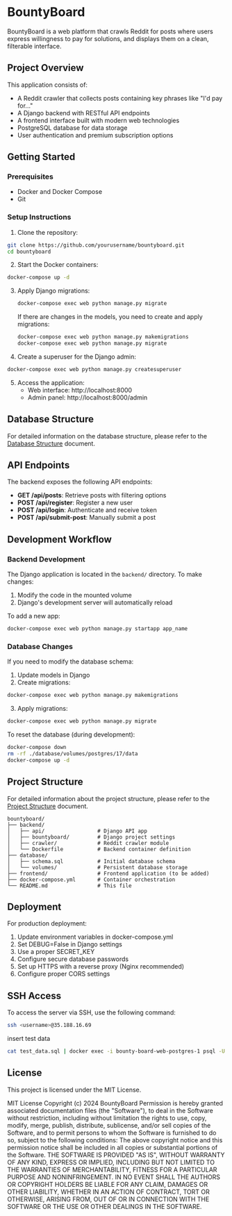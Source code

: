 # BountyBoard

BountyBoard is a web platform that crawls Reddit for posts where users express willingness to pay for solutions, and displays them on a clean, filterable interface.

## Project Overview

This application consists of:
- A Reddit crawler that collects posts containing key phrases like "I'd pay for..."
- A Django backend with RESTful API endpoints
- A frontend interface built with modern web technologies
- PostgreSQL database for data storage
- User authentication and premium subscription options

## Getting Started

### Prerequisites

- Docker and Docker Compose
- Git

### Setup Instructions

1. Clone the repository:
```bash
git clone https://github.com/yourusername/bountyboard.git
cd bountyboard
```

2. Start the Docker containers:
```bash
docker-compose up -d
```

3. Apply Django migrations:
    ```bash
    docker-compose exec web python manage.py migrate
    ```

    If there are changes in the models, you need to create and apply migrations:
    ```bash
    docker-compose exec web python manage.py makemigrations
    docker-compose exec web python manage.py migrate
    ```

4. Create a superuser for the Django admin:
```bash
docker-compose exec web python manage.py createsuperuser
```

5. Access the application:
    - Web interface: http://localhost:8000
    - Admin panel: http://localhost:8000/admin

## Database Structure

For detailed information on the database structure, please refer to the [Database Structure](DATABASE_STRUCTURE.md) document.

## API Endpoints

The backend exposes the following API endpoints:

- **GET /api/posts**: Retrieve posts with filtering options
- **POST /api/register**: Register a new user
- **POST /api/login**: Authenticate and receive token
- **POST /api/submit-post**: Manually submit a post

## Development Workflow

### Backend Development

The Django application is located in the `backend/` directory. To make changes:

1. Modify the code in the mounted volume
2. Django's development server will automatically reload

To add a new app:
```bash
docker-compose exec web python manage.py startapp app_name
```

### Database Changes

If you need to modify the database schema:

1. Update models in Django
2. Create migrations:
```bash
docker-compose exec web python manage.py makemigrations
```
3. Apply migrations:
```bash
docker-compose exec web python manage.py migrate
```

To reset the database (during development):
```bash
docker-compose down
rm -rf ./database/volumes/postgres/17/data
docker-compose up -d
```

## Project Structure
For detailed information about the project structure, please refer to the [Project Structure](PROJECT_STRUCTURE.md) document.
```
bountyboard/
├── backend/
│   ├── api/                 # Django API app
│   ├── bountyboard/         # Django project settings
│   ├── crawler/             # Reddit crawler module
│   └── Dockerfile           # Backend container definition
├── database/
│   ├── schema.sql           # Initial database schema
│   └── volumes/             # Persistent database storage
├── frontend/                # Frontend application (to be added)
├── docker-compose.yml       # Container orchestration
└── README.md                # This file
```

## Deployment

For production deployment:

1. Update environment variables in docker-compose.yml
2. Set DEBUG=False in Django settings
3. Use a proper SECRET_KEY
4. Configure secure database passwords
5. Set up HTTPS with a reverse proxy (Nginx recommended)
6. Configure proper CORS settings

## SSH Access

To access the server via SSH, use the following command:

```sh
ssh <username>@35.188.16.69
```

insert test data
```sh
cat test_data.sql | docker exec -i bounty-board-web-postgres-1 psql -U postgres -d postgres
```


## License

This project is licensed under the MIT License.

MIT License  Copyright (c) 2024 BountyBoard  Permission is hereby granted associated documentation files (the "Software"), to deal in the Software without restriction, including without limitation the rights to use, copy, modify, merge, publish, distribute, sublicense, and/or sell copies of the Software, and to permit persons to whom the Software is furnished to do so, subject to the following conditions:  The above copyright notice and this permission notice shall be included in all copies or substantial portions of the Software.  THE SOFTWARE IS PROVIDED "AS IS", WITHOUT WARRANTY OF ANY KIND, EXPRESS OR IMPLIED, INCLUDING BUT NOT LIMITED TO THE WARRANTIES OF MERCHANTABILITY, FITNESS FOR A PARTICULAR PURPOSE AND NONINFRINGEMENT. IN NO EVENT SHALL THE AUTHORS OR COPYRIGHT HOLDERS BE LIABLE FOR ANY CLAIM, DAMAGES OR OTHER LIABILITY, WHETHER IN AN ACTION OF CONTRACT, TORT OR OTHERWISE, ARISING FROM, OUT OF OR IN CONNECTION WITH THE SOFTWARE OR THE USE OR OTHER DEALINGS IN THE SOFTWARE.